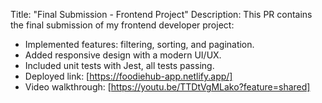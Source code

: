 Title: "Final Submission - Frontend Project"
Description:
This PR contains the final submission of my frontend developer project:
- Implemented features: filtering, sorting, and pagination.
- Added responsive design with a modern UI/UX.
- Included unit tests with Jest, all tests passing.
- Deployed link: [https://foodiehub-app.netlify.app/]
- Video walkthrough: [https://youtu.be/TTDtVgMLako?feature=shared]

